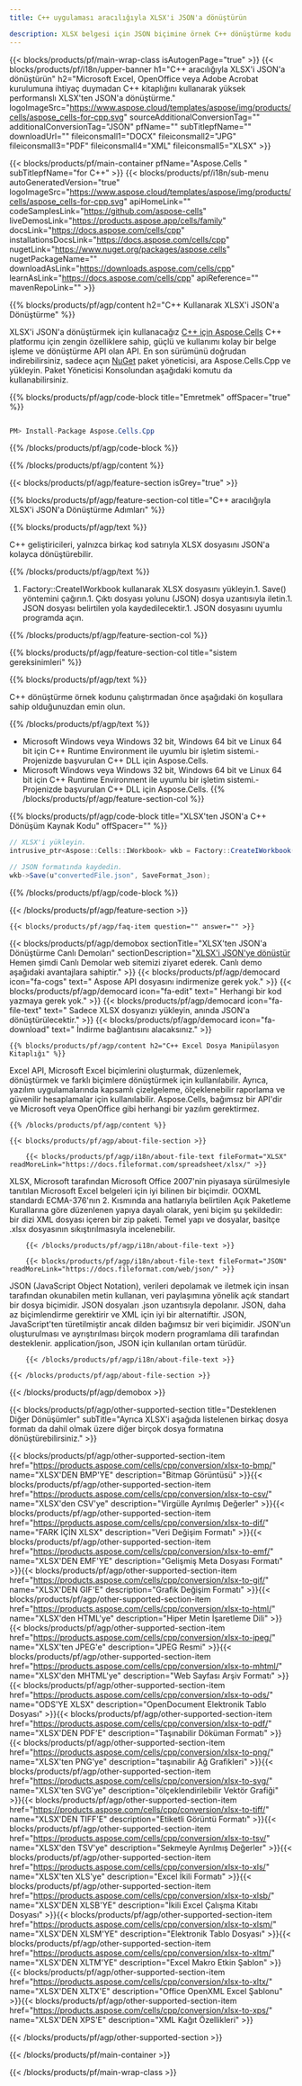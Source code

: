 ```yaml
---
title: C++ uygulaması aracılığıyla XLSX'i JSON'a dönüştürün 

description: XLSX belgesi için JSON biçimine örnek C++ dönüştürme kodu. Programcılar, herhangi bir C++ Uygulamasında toplu XLSX'ten JSON'a dönüştürme için bu kaynak kodunu kullanabilir.
---
```

{{< blocks/products/pf/main-wrap-class isAutogenPage="true" >}}
{{< blocks/products/pf/i18n/upper-banner h1="C++ aracılığıyla XLSX\'i JSON\'a dönüştürün" h2="Microsoft Excel, OpenOffice veya Adobe Acrobat kurulumuna ihtiyaç duymadan C++ kitaplığını kullanarak yüksek performanslı XLSX\'ten JSON\'a dönüştürme." logoImageSrc="https://www.aspose.cloud/templates/aspose/img/products/cells/aspose_cells-for-cpp.svg" sourceAdditionalConversionTag="" additionalConversionTag="JSON" pfName="" subTitlepfName="" downloadUrl="" fileiconsmall1="DOCX" fileiconsmall2="JPG" fileiconsmall3="PDF" fileiconsmall4="XML" fileiconsmall5="XLSX" >}}

{{< blocks/products/pf/main-container pfName="Aspose.Cells " subTitlepfName="for C++" >}}
{{< blocks/products/pf/i18n/sub-menu autoGeneratedVersion="true" logoImageSrc="https://www.aspose.cloud/templates/aspose/img/products/cells/aspose_cells-for-cpp.svg" apiHomeLink="" codeSamplesLink="https://github.com/aspose-cells" liveDemosLink="https://products.aspose.app/cells/family" docsLink="https://docs.aspose.com/cells/cpp" installationsDocsLink="https://docs.aspose.com/cells/cpp" nugetLink="https://www.nuget.org/packages/aspose.cells" nugetPackageName="" downloadAsLink="https://downloads.aspose.com/cells/cpp" learnAsLink="https://docs.aspose.com/cells/cpp" apiReference="" mavenRepoLink="" >}}

{{% blocks/products/pf/agp/content h2="C++ Kullanarak XLSX\'i JSON\'a Dönüştürme" %}}

 XLSX'i JSON'a dönüştürmek için kullanacağız
 [C++ için Aspose.Cells](https://products.aspose.com/cells/cpp) 
 C++ platformu için zengin özelliklere sahip, güçlü ve kullanımı kolay bir belge işleme ve dönüştürme API olan API. En son sürümünü doğrudan indirebilirsiniz, sadece açın
 [NuGet](https://www.nuget.org/packages/aspose.cells) 
 paket yöneticisi, ara
 Aspose.Cells.Cpp 
 ve yükleyin. Paket Yöneticisi Konsolundan aşağıdaki komutu da kullanabilirsiniz.

{{% blocks/products/pf/agp/code-block title="Emretmek" offSpacer="true" %}}

```cs

PM> Install-Package Aspose.Cells.Cpp


```

{{% /blocks/products/pf/agp/code-block %}}

{{% /blocks/products/pf/agp/content %}}

{{< blocks/products/pf/agp/feature-section isGrey="true" >}}

{{% blocks/products/pf/agp/feature-section-col title="C++ aracılığıyla XLSX\'i JSON\'a Dönüştürme Adımları" %}}

{{% blocks/products/pf/agp/text %}}

 C++ geliştiricileri, yalnızca birkaç kod satırıyla XLSX dosyasını JSON'a kolayca dönüştürebilir.

{{% /blocks/products/pf/agp/text %}}

1. Factory::CreateIWorkbook kullanarak XLSX dosyasını yükleyin.1. Save() yöntemini çağırın.1. Çıktı dosyası yolunu (JSON) dosya uzantısıyla iletin.1. JSON dosyası belirtilen yola kaydedilecektir.1. JSON dosyasını uyumlu programda açın.

{{% /blocks/products/pf/agp/feature-section-col %}}

{{% blocks/products/pf/agp/feature-section-col title="sistem gereksinimleri" %}}

{{% blocks/products/pf/agp/text %}}

 C++ dönüştürme örnek kodunu çalıştırmadan önce aşağıdaki ön koşullara sahip olduğunuzdan emin olun.

{{% /blocks/products/pf/agp/text %}}

- Microsoft Windows veya Windows 32 bit, Windows 64 bit ve Linux 64 bit için C++ Runtime Environment ile uyumlu bir işletim sistemi.- Projenizde başvurulan C++ DLL için Aspose.Cells.
- Microsoft Windows veya Windows 32 bit, Windows 64 bit ve Linux 64 bit için C++ Runtime Environment ile uyumlu bir işletim sistemi.- Projenizde başvurulan C++ DLL için Aspose.Cells.
{{% /blocks/products/pf/agp/feature-section-col %}}

{{% blocks/products/pf/agp/code-block title="XLSX\'ten JSON\'a C++ Dönüşüm Kaynak Kodu" offSpacer="" %}}

```cs
// XLSX'i yükleyin.
intrusive_ptr<Aspose::Cells::IWorkbook> wkb = Factory::CreateIWorkbook(u"sourceFile.xlsx");

// JSON formatında kaydedin.
wkb->Save(u"convertedFile.json", SaveFormat_Json);


```

{{% /blocks/products/pf/agp/code-block %}}

{{< /blocks/products/pf/agp/feature-section >}}

    {{< blocks/products/pf/agp/faq-item question="" answer="" >}}
 

<!-- aboutfile Starts -->

{{< blocks/products/pf/agp/demobox sectionTitle="XLSX\'ten JSON\'a Dönüştürme Canlı Demoları" sectionDescription="[XLSX\'i JSON\'ye dönüştür](https://products.aspose.app/cells/conversion/xlsx-to-json) Hemen şimdi Canlı Demolar web sitemizi ziyaret ederek. Canlı demo aşağıdaki avantajlara sahiptir." >}}
        {{< blocks/products/pf/agp/democard icon="fa-cogs" text=" Aspose API dosyasını indirmenize gerek yok." >}}
        {{< blocks/products/pf/agp/democard icon="fa-edit" text=" Herhangi bir kod yazmaya gerek yok." >}}
        {{< blocks/products/pf/agp/democard icon="fa-file-text" text=" Sadece XLSX dosyanızı yükleyin, anında JSON\'a dönüştürülecektir." >}}
        {{< blocks/products/pf/agp/democard icon="fa-download" text=" İndirme bağlantısını alacaksınız." >}}

    {{% blocks/products/pf/agp/content h2="C++ Excel Dosya Manipülasyon Kitaplığı" %}}

 Excel API, Microsoft Excel biçimlerini oluşturmak, düzenlemek, dönüştürmek ve farklı biçimlere dönüştürmek için kullanılabilir. Ayrıca, yazılım uygulamalarında kapsamlı çizelgeleme, ölçeklenebilir raporlama ve güvenilir hesaplamalar için kullanılabilir. Aspose.Cells, bağımsız bir API'dir ve Microsoft veya OpenOffice gibi herhangi bir yazılım gerektirmez.  



    {{% /blocks/products/pf/agp/content %}}

    {{< blocks/products/pf/agp/about-file-section >}}

        {{< blocks/products/pf/agp/i18n/about-file-text fileFormat="XLSX" readMoreLink="https://docs.fileformat.com/spreadsheet/xlsx/" >}}

XLSX, Microsoft tarafından Microsoft Office 2007'nin piyasaya sürülmesiyle tanıtılan Microsoft Excel belgeleri için iyi bilinen bir biçimdir. OOXML standardı ECMA-376'nın 2. Kısmında ana hatlarıyla belirtilen Açık Paketleme Kurallarına göre düzenlenen yapıya dayalı olarak, yeni biçim şu şekildedir: bir dizi XML dosyası içeren bir zip paketi. Temel yapı ve dosyalar, basitçe .xlsx dosyasının sıkıştırılmasıyla incelenebilir.

        {{< /blocks/products/pf/agp/i18n/about-file-text >}}

        {{< blocks/products/pf/agp/i18n/about-file-text fileFormat="JSON" readMoreLink="https://docs.fileformat.com/web/json/" >}}

JSON (JavaScript Object Notation), verileri depolamak ve iletmek için insan tarafından okunabilen metin kullanan, veri paylaşımına yönelik açık standart bir dosya biçimidir. JSON dosyaları .json uzantısıyla depolanır. JSON, daha az biçimlendirme gerektirir ve XML için iyi bir alternatiftir. JSON, JavaScript'ten türetilmiştir ancak dilden bağımsız bir veri biçimidir. JSON'un oluşturulması ve ayrıştırılması birçok modern programlama dili tarafından desteklenir. application/json, JSON için kullanılan ortam türüdür.

        {{< /blocks/products/pf/agp/i18n/about-file-text >}}

    {{< /blocks/products/pf/agp/about-file-section >}}

{{< /blocks/products/pf/agp/demobox >}}

<!-- aboutfile Ends -->

{{< blocks/products/pf/agp/other-supported-section title="Desteklenen Diğer Dönüşümler" subTitle="Ayrıca XLSX\'i aşağıda listelenen birkaç dosya formatı da dahil olmak üzere diğer birçok dosya formatına dönüştürebilirsiniz." >}}

{{< blocks/products/pf/agp/other-supported-section-item href="https://products.aspose.com/cells/cpp/conversion/xlsx-to-bmp/" name="XLSX\'DEN BMP\'YE" description="Bitmap Görüntüsü" >}}{{< blocks/products/pf/agp/other-supported-section-item href="https://products.aspose.com/cells/cpp/conversion/xlsx-to-csv/" name="XLSX\'den CSV\'ye" description="Virgülle Ayrılmış Değerler" >}}{{< blocks/products/pf/agp/other-supported-section-item href="https://products.aspose.com/cells/cpp/conversion/xlsx-to-dif/" name="FARK İÇİN XLSX" description="Veri Değişim Formatı" >}}{{< blocks/products/pf/agp/other-supported-section-item href="https://products.aspose.com/cells/cpp/conversion/xlsx-to-emf/" name="XLSX\'DEN EMF\'YE" description="Gelişmiş Meta Dosyası Formatı" >}}{{< blocks/products/pf/agp/other-supported-section-item href="https://products.aspose.com/cells/cpp/conversion/xlsx-to-gif/" name="XLSX\'DEN GIF\'E" description="Grafik Değişim Formatı" >}}{{< blocks/products/pf/agp/other-supported-section-item href="https://products.aspose.com/cells/cpp/conversion/xlsx-to-html/" name="XLSX\'den HTML\'ye" description="Hiper Metin İşaretleme Dili" >}}{{< blocks/products/pf/agp/other-supported-section-item href="https://products.aspose.com/cells/cpp/conversion/xlsx-to-jpeg/" name="XLSX\'ten JPEG\'e" description="JPEG Resmi" >}}{{< blocks/products/pf/agp/other-supported-section-item href="https://products.aspose.com/cells/cpp/conversion/xlsx-to-mhtml/" name="XLSX\'den MHTML\'ye" description="Web Sayfası Arşiv Formatı" >}}{{< blocks/products/pf/agp/other-supported-section-item href="https://products.aspose.com/cells/cpp/conversion/xlsx-to-ods/" name="ODS\'YE XLSX" description="OpenDocument Elektronik Tablo Dosyası" >}}{{< blocks/products/pf/agp/other-supported-section-item href="https://products.aspose.com/cells/cpp/conversion/xlsx-to-pdf/" name="XLSX\'DEN PDF\'E" description="Taşınabilir Döküman Formatı" >}}{{< blocks/products/pf/agp/other-supported-section-item href="https://products.aspose.com/cells/cpp/conversion/xlsx-to-png/" name="XLSX\'ten PNG\'ye" description="taşınabilir Ağ Grafikleri" >}}{{< blocks/products/pf/agp/other-supported-section-item href="https://products.aspose.com/cells/cpp/conversion/xlsx-to-svg/" name="XLSX\'ten SVG\'ye" description="ölçeklendirilebilir Vektör Grafiği" >}}{{< blocks/products/pf/agp/other-supported-section-item href="https://products.aspose.com/cells/cpp/conversion/xlsx-to-tiff/" name="XLSX\'DEN TIFF\'E" description="Etiketli Görüntü Formatı" >}}{{< blocks/products/pf/agp/other-supported-section-item href="https://products.aspose.com/cells/cpp/conversion/xlsx-to-tsv/" name="XLSX\'den TSV\'ye" description="Sekmeyle Ayrılmış Değerler" >}}{{< blocks/products/pf/agp/other-supported-section-item href="https://products.aspose.com/cells/cpp/conversion/xlsx-to-xls/" name="XLSX\'ten XLS\'ye" description="Excel İkili Formatı" >}}{{< blocks/products/pf/agp/other-supported-section-item href="https://products.aspose.com/cells/cpp/conversion/xlsx-to-xlsb/" name="XLSX\'DEN XLSB\'YE" description="İkili Excel Çalışma Kitabı Dosyası" >}}{{< blocks/products/pf/agp/other-supported-section-item href="https://products.aspose.com/cells/cpp/conversion/xlsx-to-xlsm/" name="XLSX\'DEN XLSM\'YE" description="Elektronik Tablo Dosyası" >}}{{< blocks/products/pf/agp/other-supported-section-item href="https://products.aspose.com/cells/cpp/conversion/xlsx-to-xltm/" name="XLSX\'DEN XLTM\'YE" description="Excel Makro Etkin Şablon" >}}{{< blocks/products/pf/agp/other-supported-section-item href="https://products.aspose.com/cells/cpp/conversion/xlsx-to-xltx/" name="XLSX\'DEN XLTX\'E" description="Office OpenXML Excel Şablonu" >}}{{< blocks/products/pf/agp/other-supported-section-item href="https://products.aspose.com/cells/cpp/conversion/xlsx-to-xps/" name="XLSX\'DEN XPS\'E" description="XML Kağıt Özellikleri" >}}

{{< /blocks/products/pf/agp/other-supported-section >}}

{{< /blocks/products/pf/main-container >}}
    
{{< /blocks/products/pf/main-wrap-class >}}
